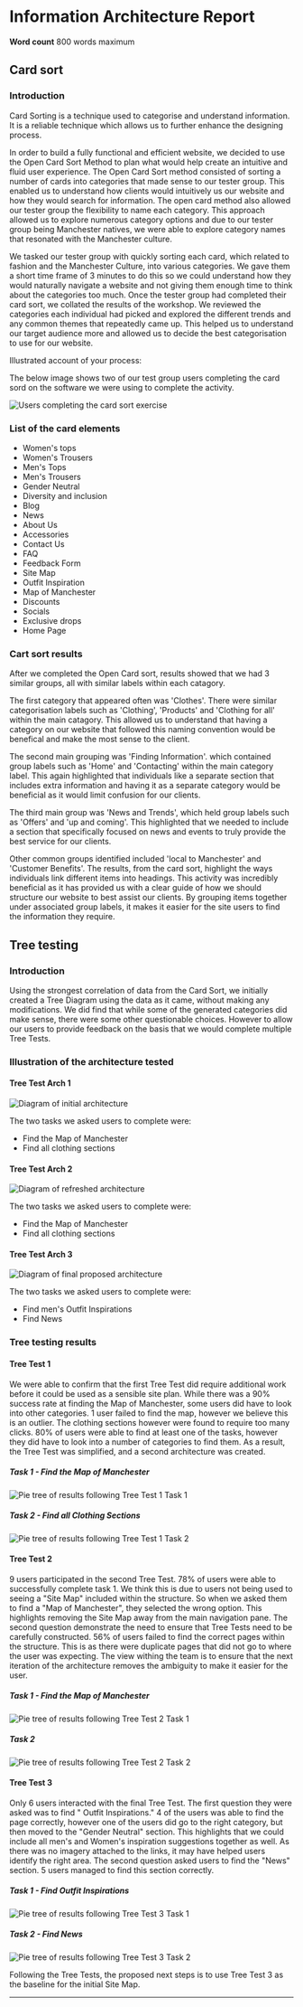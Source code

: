 # Information Architecture Report

**Word count** 800 words maximum

## Card sort

### Introduction

Card Sorting is a technique used to categorise and understand information. It is a reliable technique which allows us to further enhance the designing process. 

In order to build a fully functional and efficient website, we decided to use the Open Card Sort Method to plan what would help create an intuitive and fluid user experience. The Open Card Sort method consisted of sorting a number of cards into categories that made sense to our tester group. This enabled us to understand how clients would intuitively us our website and how they would search for information. The open card method also allowed our tester group the flexibility to name each category. This approach allowed us to explore numerous category options and due to our tester group being Manchester natives, we were able to explore category names that resonated with the Manchester culture.

We tasked our tester group with quickly sorting each card, which related to fashion and the Manchester Culture, into various categories. We gave them a short time frame of 3 minutes to do this so we could understand how they would naturally navigate a website and not giving them enough time to think about the categories too much. Once the tester group had completed their card sort, we collated the results of the workshop. We reviewed the categories each individual had picked and explored the different trends and any common themes that repeatedly came up. This helped us to understand our target audience more and allowed us to decide the best categorisation to use for our website. 

Illustrated account of your process: 

The below image shows two of our test group users completing the card sord on the software we were using to complete the activity.


<img src="sp2-media/CardSortInProgress.jpg" alt="Users completing the card sort exercise">

### List of the card elements

- Women's tops
- Women's Trousers
- Men's Tops
- Men's Trousers 
- Gender Neutral 
- Diversity and inclusion 
- Blog
- News
- About Us
- Accessories 
- Contact Us
- FAQ
- Feedback Form 
- Site Map 
- Outfit Inspiration
- Map of Manchester 
- Discounts 
- Socials 
- Exclusive drops 
- Home Page



### Cart sort results

After we completed the Open Card sort, results showed that we had 3 similar groups, all with similar labels within each catagory. 

The first category that appeared often was 'Clothes'. There were similar categorisation labels such as 'Clothing', 'Products' and 'Clothing for all' within the main catagory. This allowed us to understand that having a category on our website that followed this naming convention would be benefical and make the most sense to the client. 

The second main grouping was 'Finding Information'. which contained group labels such as 'Home' and 'Contacting' within the main category label. This again highlighted that individuals like a separate section that includes extra information and having it as a separate category would be beneficial as it would limit confusion for our clients. 

The third main group was 'News and Trends', which held group labels such as 'Offers' and 'up and coming'. This highlighted that we needed to include a section that specifically focused on news and events to truly provide the best service for our clients. 

Other common groups identified included 'local to Manchester' and 'Customer Benefits'. The results, from the card sort, highlight the ways individuals link different items into headings. This activity was incredibly beneficial as it has provided us with a clear guide of how we should structure our website to best assist our clients.  By grouping items together under associated group labels, it makes it easier for the site users to find the information they require.



## Tree testing

### Introduction

Using the strongest correlation of data from the Card Sort, we initially created a Tree Diagram using the data as it came, without making any modifications. We did find that while some of the generated categories did make sense, there were some other questionable choices. However to allow our users to provide feedback on the basis that we would complete multiple Tree Tests.

### Illustration of the architecture tested

#### Tree Test Arch 1

<img src="sp2-media/TreeTest1Architecture.png" alt="Diagram of initial architecture">

The two tasks we asked users to complete were:

- Find the Map of Manchester
- Find all clothing sections

#### Tree Test Arch 2

<img src="sp2-media/TreeTest2Architecture.png" alt="Diagram of refreshed architecture">

The two tasks we asked users to complete were:

- Find the Map of Manchester
- Find all clothing sections

#### Tree Test Arch 3

<img src="sp2-media/TreeTest3Architecture.png" alt="Diagram of final proposed architecture">

The two tasks we asked users to complete were:

- Find men's Outfit Inspirations
- Find News

### Tree testing results

#### Tree Test 1
We were able to confirm that the first Tree Test did require additional work before it could be used as a sensible site plan. While there was a 90% success rate at finding the Map of Manchester, some users did have to look into other categories. 1 user failed to find the map, however we believe this is an outlier. The clothing sections however were found to require too many clicks. 80% of users were able to find at least one of the tasks, however they did have to look into a number of categories to find them. As a result, the Tree Test was simplified, and a second architecture was created.

##### Task 1 - Find the Map of Manchester
<img src="sp2-media/TreeTest1T1PieTree.png" alt="Pie tree of results following Tree Test 1 Task 1">

##### Task 2 - Find all Clothing Sections
<img src="sp2-media/TreeTest1T2PieTree.png" alt="Pie tree of results following Tree Test 1 Task 2">

#### Tree Test 2
9 users participated in the second Tree Test. 78% of users were able to successfully complete task 1. We think this is due to users not being used to seeing a "Site Map" included within the structure. So when we asked them to find a "Map of Manchester", they selected the wrong option. This highlights removing the Site Map away from the main navigation pane. The second question demonstrate the need to ensure that Tree Tests need to be carefully constructed. 56% of users failed to find the correct pages within the structure. This is as there were duplicate pages that did not go to where the user was expecting. The view withing the team is to ensure that the next iteration of the architecture removes the ambiguity to make it easier for the user.

##### Task 1 - Find the Map of Manchester
<img src="sp2-media/TreeTest2T1PieTree.png" alt="Pie tree of results following Tree Test 2 Task 1">

##### Task 2
<img src="sp2-media/TreeTest2T2PieTree.png" alt="Pie tree of results following Tree Test 2 Task 2">

#### Tree Test 3
Only 6 users interacted with the final Tree Test. The first question they were asked was to find " Outfit Inspirations." 4 of the users was able to find the page correctly, however one of the users did go to the right category, but then moved to the "Gender Neutral" section. This highlights that we could include all men's and Women's inspiration suggestions together as well. As there was no imagery attached to the links, it may have helped users identify the right area. The second question asked users to find the "News" section. 5 users managed to find this section correctly.

##### Task 1 - Find  Outfit Inspirations
<img src="sp2-media/TreeTest3T1PieTree.png" alt="Pie tree of results following Tree Test 3 Task 1">

##### Task 2 - Find News
<img src="sp2-media/TreeTest3T2PieTree.png" alt="Pie tree of results following Tree Test 3 Task 2">

Following the Tree Tests, the proposed next steps is to use Tree Test 3 as the baseline for the initial Site Map.


---
